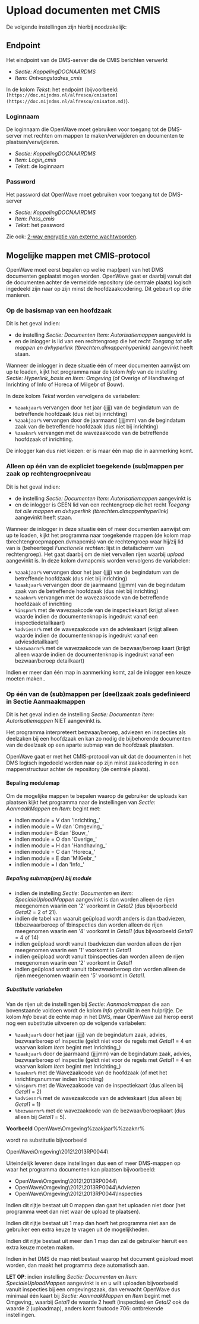 # Upload documenten met CMIS

De volgende instellingen zijn hierbij noodzakelijk:

## Endpoint

Het eindpoint van de DMS-server die de CMIS berichten verwerkt

- _Sectie: KoppelingDOCNAARDMS_
- _Item: Ontvangstadres_cmis_

In de kolom _Tekst_: het endpoint (bijvoorbeeld: `[https://doc.mijndms.nl/alfresco/cmisatom](https://doc.mijndms.nl/alfresco/cmisatom.md)`).

### Loginnaam

De loginnaam die OpenWave moet gebruiken voor toegang tot de DMS-server met rechten om mappen te maken/verwijderen en documenten te plaatsen/verwijderen.

- _Sectie: KoppelingDOCNAARDMS_
- _Item: Login_cmis_
- _Tekst_: de loginnaam

### Password

Het password dat OpenWave moet gebruiken voor toegang tot de DMS-server

- _Sectie: KoppelingDOCNAARDMS_
- _Item: Pass_cmis_
- _Tekst_: het password

Zie ook: [2-way encryptie van externe wachtwoorden](../../../../instellen_inrichten/2way_encryptie_externe_wachtwoorden.md).

## Mogelijke mappen met CMIS-protocol

OpenWave moet eerst bepalen op welke map(pen) van het DMS documenten geplaatst mogen worden.
OpenWave gaat er daarbij vanuit dat de documenten achter de vermeldde repository (de centrale plaats) logisch ingedeeld zijn naar op zijn minst de hoofdzaakcodering.
Dit gebeurt op drie manieren.

### Op de basismap van een hoofdzaak

Dit is het geval indien:

- de instelling _Sectie: Documenten Item: Autorisatiemappen_ aangevinkt is
- en de inlogger is lid van een rechtengroep die het recht _Toegang tot alle mappen en dvhyperlink (tbrechten.dlmappenhyperlink)_ aangevinkt heeft staan.

Wanneer de inlogger in deze situatie één of meer documenten aanwijst om up te loaden, kijkt het programma naar de kolom _Info_ van de instelling _Sectie: Hyperlink_basis en Item: Omgeving_ (of Overige of Handhaving of Inrichting of Info of Horeca of Milgebr of Bouw).

In deze kolom _Tekst_ worden vervolgens de variabelen:

- `%zaakjaar%` vervangen door het jaar (jjjj) van de begindatum van de betreffende hoofdzaak (dus niet bij inrichting)
- `%zaakjaar%` vervangen door de jaarmaand (jjjjmm) van de begindatum zaak van de betreffende hoofdzaak (dus niet bij inrichting)
- `%zaaknr%` vervangen met de wavezaakcode van de betreffende hoofdzaak of inrichting.

De inlogger kan dus niet kiezen: er is maar één map die in aanmerking komt.

### Alleen op één van de expliciet toegekende (sub)mappen per zaak op rechtengroepniveau

Dit is het geval indien:

- de instelling _Sectie: Documenten Item: Autorisatiemappen_ aangevinkt is
- en de inlogger is GEEN lid van een rechtengroep die het recht _Toegang tot alle mappen en dvhyperlink (tbrechten.dlmappenhyperlink)_ aangevinkt heeft staan.

Wanneer de inlogger in deze situatie één of meer documenten aanwijst om up te loaden, kijkt het programma naar toegekende mappen (de kolom map tbrechtengroepmappen.dvmapcmis) van de rechtengroep waar hij/zij lid van is (beheertegel _Functionele rechten_: lijst in detailscherm van rechtengroep). Het gaat daarbij om de niet vervallen rijen waarbij _upload_ aangevinkt is.
In deze kolom dvmapcmis worden vervolgens de variabelen:

- `%zaakjaar%` vervangen door het jaar (jjjj) van de begindatum van de betreffende hoofdzaak (dus niet bij inrichting)
- `%zaakjaar%` vervangen door de jaarmaand (jjjjmm) van de begindatum zaak van de betreffende hoofdzaak (dus niet bij inrichting)
- `%zaaknr%` vervangen met de wavezaakcode van de betreffende hoofdzaak of inrichting
- `%inspnr%` met de wavezaakcode van de inspectiekaart (krijgt alleen waarde indien de documentenknop is ingedrukt vanaf een inspectiedetailkaart)
- `%adviesnr%` met de wavezaakcode van de advieskaart (krijgt alleen waarde indien de documentenknop is ingedrukt vanaf een adviesdetailkaart)
- `%bezwaarnr%` met de wavezaakcode van de bezwaar/beroep kaart (krijgt alleen waarde indien de documentenknop is ingedrukt vanaf een bezwaar/beroep detailkaart)

Indien er meer dan één map in aanmerking komt, zal de inlogger een keuze moeten maken..

### Op één van de (sub)mappen per (deel)zaak zoals gedefinieerd in Sectie Aanmaakmappen

Dit is het geval indien de instelling _Sectie: Documenten Item: Autorisatiemappen_ NIET aangevinkt is.

Het programma interpreteert bezwaar/beroep, adviezen en inspecties als deelzaken bij een hoofdzaak en kan zo nodig de bijbehorende documenten van de deelzaak op een aparte submap van de hoofdzaak plaatsten.

OpenWave gaat er met het CMIS-protocol van uit dat de documenten in het DMS logisch ingedeeld worden naar op zijn minst zaakcodering in een mappenstructuur achter de repository (de centrale plaats).

#### Bepaling modulemap

Om de mogelijke mappen te bepalen waarop de gebruiker de uploads kan plaatsen kijkt het programma naar de instellingen van _Sectie: AanmaakMappen_ en _Item:_ begint met:

- indien module = V dan 'Inrichting\_'
- indien module = W dan 'Omgeving\_'
- indien module= B dan 'Bouw\_'
- indien module = O dan 'Overige\_'
- indien module = H dan 'Handhaving\_'
- indien module = C dan 'Horeca\_'
- indien module = E dan 'MilGebr\_'
- indien module = I dan 'Info\_'

##### Bepaling submap(pen) bij module

- indien de instelling _Sectie: Documenten_ en _Item: SpecialeUploadMappen_ aangevinkt is dan worden alleen de rijen meegenomen waarin een '2' voorkomt in _Getal2_ (dus bijvoorbeeld _Getal2_ = 2 of 21).
- indien de tabel van waaruit geüpload wordt anders is dan tbadviezen, tbbezwaarberoep of tbinspecties dan worden alleen de rijen meegenomen waarin een '4' voorkomt in _Getal1_ (dus bijvoorbeeld _Getal1_ = 4 of 14)
- indien geüpload wordt vanuit tbadviezen dan worden alleen de rijen meegenomen waarin een '1' voorkomt in _Getal1_
- indien geüpload wordt vanuit tbinspecties dan worden alleen de rijen meegenomen waarin een '2' voorkomt in _Getal1_
- indien geüpload wordt vanuit tbbezwaarberoep dan worden alleen de rijen meegenomen waarin een '5' voorkomt in _Getal1_.

##### Substitutie variabelen

Van de rijen uit de instellingen bij _Sectie: Aanmaakmappen_ die aan bovenstaande voldoen wordt de kolom _Info_ gebruikt in een hulprijtje. De kolom _Info_ bevat de echte map in het DMS, maar OpenWave zal hierop eerst nog een substitutie uitvoeren op de volgende variabelen:

- `%zaakjaar%` door het jaar (jjjj) van de begindatum zaak, advies, bezwaarberoep of inspectie (geldt niet voor de regels met _Getal1_ = 4 en waarvan kolom _Item_ begint met Inrichting\_)
- `%zaakjaar%` door de jaarmaand (jjjjmm) van de begindatum zaak, advies, bezwaarberoep of inspectie (geldt niet voor de regels met _Getal1_ = 4 en waarvan kolom _Item_ begint met Inrichting\_)
- `%zaaknr%` met de Wavezaakcode van de hoofdzaak (of met het inrichtingsnummer indien Inrichting)
- `%inspnr%` met de Wavezaakcode van de inspectiekaart (dus alleen bij _Getal1_ = 2)
- `%adviesnr%` met de wavezaakcode van de advieskaart (dus alleen bij _Getal1_ = 1)
- `%bezwaarnr%` met de wavezaakcode van de bezwaar/beroepkaart (dus alleen bij _Getal1_ = 5).

**Voorbeeld**
OpenWave\Omgeving\%zaakjaar%\%zaaknr%

wordt na substitutie bijvoorbeeld

OpenWave\Omgeving\2012\2013RP0044\

Uiteindelijk leveren deze instellingen dus een of meer DMS-mappen op waar het programma documenten kan plaatsen bijvoorbeeld:

- OpenWave\Omgeving\2012\2013RP0044\
- OpenWave\Omgeving\2012\2013RP0044\Adviezen
- OpenWave\Omgeving\2012\2013RP0044\Inspecties

Indien dit rijtje bestaat uit 0 mappen dan gaat het uploaden niet door (het programma weet dan niet waar de upload te plaatsen).

Indien dit rijtje bestaat uit 1 map dan hoeft het programma niet aan de gebruiker een extra keuze te vragen uit de mogelijkheden.

Indien dit rijtje bestaat uit meer dan 1 map dan zal de gebruiker hieruit een extra keuze moeten maken.

Indien in het DMS de map niet bestaat waarop het document geüpload moet worden, dan maakt het programma deze automatisch aan.

**LET OP**: indien instelling _Sectie: Documenten_ en _Item: SpecialeUploadMappen_ aangevinkt is en u wilt uploaden bijvoorbeeld vanuit inspecties bij een omgevingszaak, dan verwacht OpenWave dus minimaal één kaart bij _Sectie: AanmaakMappen_ en _Item_ begint met Omgeving\_ waarbij _Getal1_ de waarde 2 heeft (inspecties)
en _Getal2_ ook de waarde 2 (uploadmap), anders komt foutcode 706: ontbrekende instellingen.
